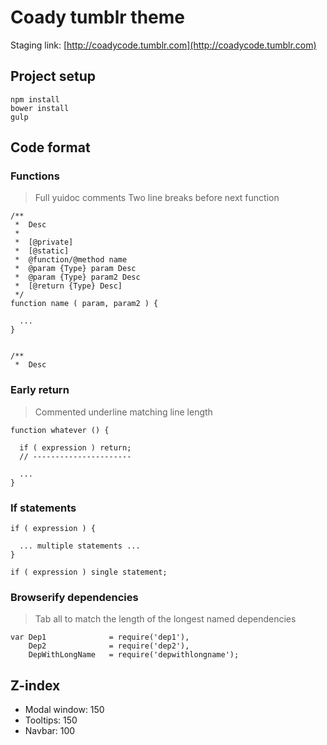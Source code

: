 # Coady tumblr theme

Staging link: [http://coadycode.tumblr.com](http://coadycode.tumblr.com)

## Project setup

```
npm install
bower install
gulp
```

## Code format

### Functions
> Full yuidoc comments
> Two line breaks before next function

```
/**
 *  Desc
 *
 *  [@private]
 *  [@static]
 *  @function/@method name 
 *  @param {Type} param Desc
 *  @param {Type} param2 Desc
 *  [@return {Type} Desc]
 */
function name ( param, param2 ) {
  
  ...
}


/**
 *  Desc
```

### Early return
> Commented underline matching line length

```
function whatever () {
  
  if ( expression ) return;
  // ----------------------

  ...
}
```

### If statements

```
if ( expression ) {
  
  ... multiple statements ...
}

if ( expression ) single statement;
```

### Browserify dependencies
> Tab all to match the length of the longest named dependencies

```
var Dep1              = require('dep1'),
    Dep2              = require('dep2'),
    DepWithLongName   = require('depwithlongname');
```

## Z-index

- Modal window: 150
- Tooltips: 150
- Navbar: 100
